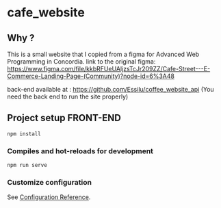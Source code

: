 # cafe_website

## Why ? 

This is a small website that I copied from a figma for Advanced Web Programming in Concordia. 
link to the original figma: https://www.figma.com/file/kkbRFUeUAljzsTcJr209ZZ/Cafe-Street---E-Commerce-Landing-Page-(Community)?node-id=6%3A48

back-end available at : https://github.com/Essilu/coffee_website_api
(You need the back end to run the site properly)

## Project setup FRONT-END
```
npm install
```

### Compiles and hot-reloads for development
```
npm run serve
```


### Customize configuration
See [Configuration Reference](https://cli.vuejs.org/config/).
